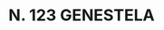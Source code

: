 ---
title: "N. 123 GENESTELA"
plant-name: "N. 123"
plant-number: "123"
plant-xml: "/assets/xml/plant123.xml"
plant-title: "N. 123 GENESTELA"
plant-taxon-link: ""
plant-taxon-link: ""
layout: single-xml
---